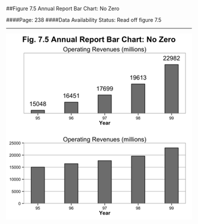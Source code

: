 ##Figure 7.5 Annual Report Bar Chart: No Zero

####Page: 238
####Data Availability Status: Read off figure 7.5
***
![`Annual Report Bar Chart: No Zero`](fig07-05_annual-report-bar-chart-no-zero.png)


